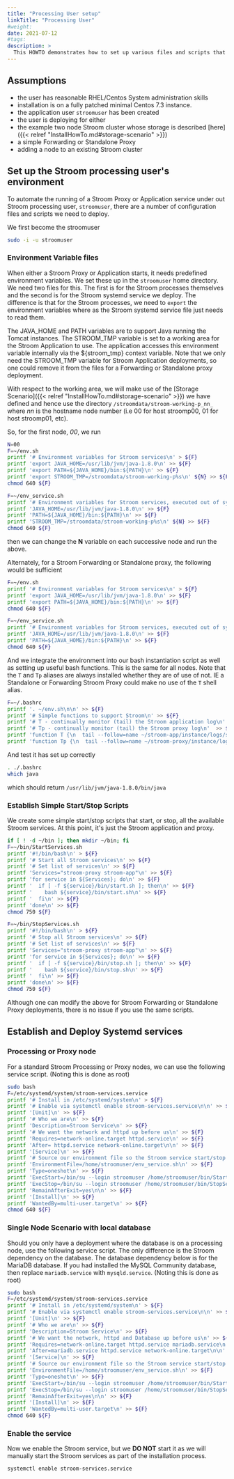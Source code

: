 ```yaml
---
title: "Processing User setup"
linkTitle: "Processing User"
#weight:
date: 2021-07-12
#tags: 
description: >
  This HOWTO demonstrates how to set up various files and scripts that the Stroom processing user requires.
---
```


## Assumptions
- the user has reasonable RHEL/Centos System administration skills
- installation is on a fully patched minimal Centos 7.3 instance.
- the application user `stroomuser` has been created
- the user is deploying for either
 - the example two node Stroom cluster whose storage is described [here]({{< relref "InstallHowTo.md#storage-scenario" >}})
 - a simple Forwarding or Standalone Proxy
 - adding a node to an existing Stroom cluster

## Set up the Stroom processing user's environment

To automate the running of a Stroom Proxy or Application service under out Stroom processing user, `stroomuser`, there are a number of configuration files and scripts we need to deploy.

We first become the stroomuser
```bash
sudo -i -u stroomuser
```

### Environment Variable files
When either a Stroom Proxy or Application starts, it needs predefined environment variables. We set these up in the `stroomuser` home directory.
We need two files for this. The first is for the Stroom processes themselves and the second is for the Stroom systemd service we deploy. The
difference is that for the Stroom processes, we need to `export` the environment variables where as the Stroom systemd service file just needs to read them.

The JAVA_HOME and PATH variables are to support Java running the Tomcat instances.
The STROOM_TMP variable is set to a working area for the Stroom Application to use. The application accesses this environment variable internally
via the ${stroom_tmp} context variable. Note that we only need the STROOM_TMP variable for Stroom Application deployments, so one
could remove it from the files for a Forwarding or Standalone proxy deployment.

With respect to the working area, we will make use of the [Storage Scenario]({{< relref "InstallHowTo.md#storage-scenario" >}}) we have defined and hence use the directory `/stroomdata/stroom-working-p_nn_` where _nn_ is the hostname node number (i.e 00 for host stroomp00, 01 for host stroomp01, etc).

So, for the first node, _00_, we run
```bash
N=00
F=~/env.sh
printf '# Environment variables for Stroom services\n' > ${F}
printf 'export JAVA_HOME=/usr/lib/jvm/java-1.8.0\n' >> ${F}
printf 'export PATH=${JAVA_HOME}/bin:${PATH}\n' >> ${F}
printf 'export STROOM_TMP=/stroomdata/stroom-working-p%s\n' ${N} >> ${F}
chmod 640 ${F}

F=~/env_service.sh
printf '# Environment variables for Stroom services, executed out of systemd service\n' > ${F}
printf 'JAVA_HOME=/usr/lib/jvm/java-1.8.0\n' >> ${F}
printf 'PATH=${JAVA_HOME}/bin:${PATH}\n' >> ${F}
printf 'STROOM_TMP=/stroomdata/stroom-working-p%s\n' ${N} >> ${F}
chmod 640 ${F}
```

then we can change the __N__ variable on each successive node and run the above.

Alternately, for a Stroom Forwarding or Standalone proxy, the following would be sufficient
```bash
F=~/env.sh
printf '# Environment variables for Stroom services\n' > ${F}
printf 'export JAVA_HOME=/usr/lib/jvm/java-1.8.0\n' >> ${F}
printf 'export PATH=${JAVA_HOME}/bin:${PATH}\n' >> ${F}
chmod 640 ${F}

F=~/env_service.sh
printf '# Environment variables for Stroom services, executed out of systemd service\n' > ${F}
printf 'JAVA_HOME=/usr/lib/jvm/java-1.8.0\n' >> ${F}
printf 'PATH=${JAVA_HOME}/bin:${PATH}\n' >> ${F}
chmod 640 ${F}
```

And we integrate the environment into our bash instantiation script as well as setting up useful bash functions. This is the same for all nodes.
Note that the `T` and `Tp` aliases are always installed whether they are of use of not. IE a Standalone or Forwarding Stroom Proxy could make
no use of the `T` shell alias.

```bash
F=~/.bashrc
printf '. ~/env.sh\n\n' >> ${F}
printf '# Simple functions to support Stroom\n' >> ${F}
printf '# T - continually monitor (tail) the Stroom application log\n'  >> ${F}
printf '# Tp - continually monitor (tail) the Stroom proxy log\n'  >> ${F}
printf 'function T {\n  tail --follow=name ~/stroom-app/instance/logs/stroom.log\n}\n' >> ${F}
printf 'function Tp {\n  tail --follow=name ~/stroom-proxy/instance/logs/stroom.log\n}\n' >> ${F}
```

And test it has set up correctly

```bash
. ./.bashrc
which java
```
which should return `/usr/lib/jvm/java-1.8.0/bin/java`

### Establish Simple Start/Stop Scripts

We create some simple start/stop scripts that start, or stop, all the available Stroom services. At this point, it's just the Stroom application and proxy.
```bash
if [ ! -d ~/bin ]; then mkdir ~/bin; fi
F=~/bin/StartServices.sh
printf '#!/bin/bash\n' > ${F}
printf '# Start all Stroom services\n' >> ${F}
printf '# Set list of services\n' >> ${F}
printf 'Services="stroom-proxy stroom-app"\n' >> ${F}
printf 'for service in ${Services}; do\n' >> ${F}
printf '  if [ -f ${service}/bin/start.sh ]; then\n' >> ${F}
printf '    bash ${service}/bin/start.sh\n' >> ${F}
printf '  fi\n' >> ${F}
printf 'done\n' >> ${F}
chmod 750 ${F}

F=~/bin/StopServices.sh
printf '#!/bin/bash\n' > ${F}
printf '# Stop all Stroom services\n' >> ${F}
printf '# Set list of services\n' >> ${F}
printf 'Services="stroom-proxy stroom-app"\n' >> ${F}
printf 'for service in ${Services}; do\n' >> ${F}
printf '  if [ -f ${service}/bin/stop.sh ]; then\n' >> ${F}
printf '    bash ${service}/bin/stop.sh\n' >> ${F}
printf '  fi\n' >> ${F}
printf 'done\n' >> ${F}
chmod 750 ${F}
```

Although one can modify the above for Stroom Forwarding or Standalone Proxy deployments, there is no issue if you use the same scripts. 

## Establish and Deploy Systemd services

### Processing or Proxy node
For a standard Stroom Processing or Proxy nodes, we can use the following service script.
(Noting this is done as root)
```bash
sudo bash
F=/etc/systemd/system/stroom-services.service
printf '# Install in /etc/systemd/system\n' > ${F}
printf '# Enable via systemctl enable stroom-services.service\n\n' >> ${F}
printf '[Unit]\n' >> ${F}
printf '# Who we are\n' >> ${F}
printf 'Description=Stroom Service\n' >> ${F}
printf '# We want the network and httpd up before us\n' >> ${F}
printf 'Requires=network-online.target httpd.service\n' >> ${F}
printf 'After= httpd.service network-online.target\n\n' >> ${F}
printf '[Service]\n' >> ${F}
printf '# Source our environment file so the Stroom service start/stop scripts work\n' >> ${F}
printf 'EnvironmentFile=/home/stroomuser/env_service.sh\n' >> ${F}
printf 'Type=oneshot\n' >> ${F}
printf 'ExecStart=/bin/su --login stroomuser /home/stroomuser/bin/StartServices.sh\n' >> ${F}
printf 'ExecStop=/bin/su --login stroomuser /home/stroomuser/bin/StopServices.sh\n' >> ${F}
printf 'RemainAfterExit=yes\n\n' >> ${F}
printf '[Install]\n' >> ${F}
printf 'WantedBy=multi-user.target\n' >> ${F}
chmod 640 ${F}
```

### Single Node Scenario with local database
Should you only have a deployment where the database is on a processing node, use the following service script. The only
difference is the Stroom dependency on the database. The database dependency below is for the MariaDB database. If you had 
installed the MySQL Community database, then replace `mariadb.service` with `mysqld.service`.
(Noting this is done as root)
```bash
sudo bash
F=/etc/systemd/system/stroom-services.service
printf '# Install in /etc/systemd/system\n' > ${F}
printf '# Enable via systemctl enable stroom-services.service\n\n' >> ${F}
printf '[Unit]\n' >> ${F}
printf '# Who we are\n' >> ${F}
printf 'Description=Stroom Service\n' >> ${F}
printf '# We want the network, httpd and Database up before us\n' >> ${F}
printf 'Requires=network-online.target httpd.service mariadb.service\n' >> ${F}
printf 'After=mariadb.service httpd.service network-online.target\n\n' >> ${F}
printf '[Service]\n' >> ${F}
printf '# Source our environment file so the Stroom service start/stop scripts work\n' >> ${F}
printf 'EnvironmentFile=/home/stroomuser/env_service.sh\n' >> ${F}
printf 'Type=oneshot\n' >> ${F}
printf 'ExecStart=/bin/su --login stroomuser /home/stroomuser/bin/StartServices.sh\n' >> ${F}
printf 'ExecStop=/bin/su --login stroomuser /home/stroomuser/bin/StopServices.sh\n' >> ${F}
printf 'RemainAfterExit=yes\n\n' >> ${F}
printf '[Install]\n' >> ${F}
printf 'WantedBy=multi-user.target\n' >> ${F}
chmod 640 ${F}
```

### Enable the service
Now we enable the Stroom service, but we **DO NOT** start it as we will manually start the Stroom services as part of
the installation process.
```bash
systemctl enable stroom-services.service
```
